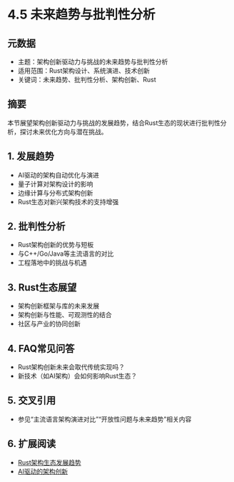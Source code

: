 # 4.5 未来趋势与批判性分析

## 元数据

- 主题：架构创新驱动力与挑战的未来趋势与批判性分析
- 适用范围：Rust架构设计、系统演进、技术创新
- 关键词：未来趋势、批判性分析、架构创新、Rust

## 摘要

本节展望架构创新驱动力与挑战的发展趋势，结合Rust生态的现状进行批判性分析，探讨未来优化方向与潜在挑战。

## 1. 发展趋势

- AI驱动的架构自动优化与演进
- 量子计算对架构设计的影响
- 边缘计算与分布式架构创新
- Rust生态对新兴架构技术的支持增强

## 2. 批判性分析

- Rust架构创新的优势与短板
- 与C++/Go/Java等主流语言的对比
- 工程落地中的挑战与机遇

## 3. Rust生态展望

- 架构创新框架与库的未来发展
- 架构创新与性能、可观测性的结合
- 社区与产业的协同创新

## 4. FAQ常见问答

- Rust架构创新未来会取代传统实现吗？
- 新技术（如AI架构）会如何影响Rust生态？

## 5. 交叉引用

- 参见“主流语言架构演进对比”“开放性问题与未来趋势”相关内容

## 6. 扩展阅读

- [Rust架构生态发展趋势](https://github.com/rust-lang/awesome-rust)
- [AI驱动的架构创新](https://martinfowler.com/articles/patterns-of-distributed-systems/)
